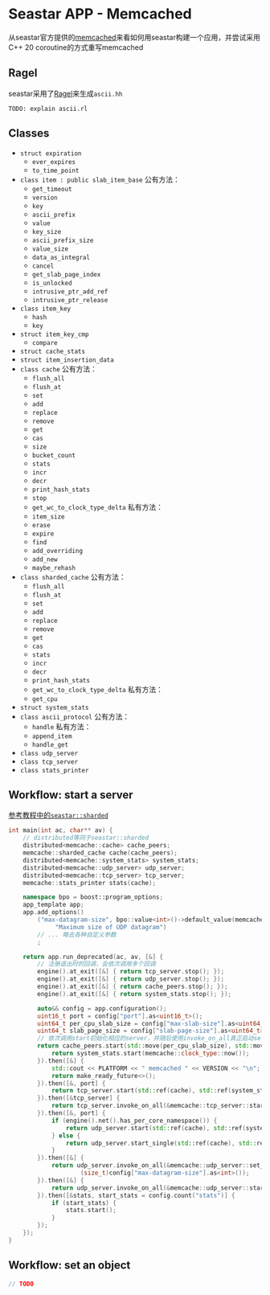 # Seastar APP - Memcached

从seastar官方提供的[memcached](https://github.com/scylladb/seastar/tree/master/apps/memcached)来看如何用seastar构建一个应用，并尝试采用C++ 20 coroutine的方式重写memcached

## Ragel

seastar采用了[Ragel](https://en.wikipedia.org/wiki/Ragel)来生成`ascii.hh`

`TODO: explain ascii.rl`

## Classes

- `struct expiration`
  - `ever_expires`
  - `to_time_point`
- `class item : public slab_item_base`
  公有方法：
  - `get_timeout`
  - `version`
  - `key`
  - `ascii_prefix`
  - `value`
  - `key_size`
  - `ascii_prefix_size`
  - `value_size`
  - `data_as_integral`
  - `cancel`
  - `get_slab_page_index`
  - `is_unlocked`
  - `intrusive_ptr_add_ref`
  - `intrusive_ptr_release`
- `class item_key`
  - `hash`
  - `key`
- `struct item_key_cmp`
  - `compare`
- `struct cache_stats`
- `struct item_insertion_data`
- `class cache`
  公有方法：
  - `flush_all`
  - `flush_at`
  - `set`
  - `add`
  - `replace`
  - `remove`
  - `get`
  - `cas`
  - `size`
  - `bucket_count`
  - `stats`
  - `incr`
  - `decr`
  - `print_hash_stats`
  - `stop`
  - `get_wc_to_clock_type_delta`
  私有方法：
  - `item_size`
  - `erase`
  - `expire`
  - `find`
  - `add_overriding`
  - `add_new`
  - `maybe_rehash`
- `class sharded_cache`
  公有方法：
  - `flush_all`
  - `flush_at`
  - `set`
  - `add`
  - `replace`
  - `remove`
  - `get`
  - `cas`
  - `stats`
  - `incr`
  - `decr`
  - `print_hash_stats`
  - `get_wc_to_clock_type_delta`
  私有方法：
  - `get_cpu`
- `struct system_stats`
- `class ascii_protocol`
  公有方法：
  - `handle`
  私有方法：
  - `append_item`
  - `handle_get`
- `class udp_server`
- `class tcp_server`
- `class stats_printer`

## Workflow: start a server

[参考教程中的`seastar::sharded`](https://github.com/JasonYuchen/notes/blob/master/seastar/Comprehensive_Tutorial.md#%E5%88%86%E7%89%87%E6%9C%8D%E5%8A%A1-sharded-services)

```C++
int main(int ac, char** av) {
    // distributed等同于seastar::sharded
    distributed<memcache::cache> cache_peers;
    memcache::sharded_cache cache(cache_peers);
    distributed<memcache::system_stats> system_stats;
    distributed<memcache::udp_server> udp_server;
    distributed<memcache::tcp_server> tcp_server;
    memcache::stats_printer stats(cache);

    namespace bpo = boost::program_options;
    app_template app;
    app.add_options()
        ("max-datagram-size", bpo::value<int>()->default_value(memcache::udp_server::default_max_datagram_size),
             "Maximum size of UDP datagram")
        // ... 略去各种自定义参数
        ;

    return app.run_deprecated(ac, av, [&] {
        // 注册退出时的回调，会依次调用多个回调
        engine().at_exit([&] { return tcp_server.stop(); });
        engine().at_exit([&] { return udp_server.stop(); });
        engine().at_exit([&] { return cache_peers.stop(); });
        engine().at_exit([&] { return system_stats.stop(); });

        auto&& config = app.configuration();
        uint16_t port = config["port"].as<uint16_t>();
        uint64_t per_cpu_slab_size = config["max-slab-size"].as<uint64_t>() * MB;
        uint64_t slab_page_size = config["slab-page-size"].as<uint64_t>() * MB;
        // 依次调用start初始化相应的server，并随后使用invoke_on_all真正启动server
        return cache_peers.start(std::move(per_cpu_slab_size), std::move(slab_page_size)).then([&system_stats] {
            return system_stats.start(memcache::clock_type::now());
        }).then([&] {
            std::cout << PLATFORM << " memcached " << VERSION << "\n";
            return make_ready_future<>();
        }).then([&, port] {
            return tcp_server.start(std::ref(cache), std::ref(system_stats), port);
        }).then([&tcp_server] {
            return tcp_server.invoke_on_all(&memcache::tcp_server::start);
        }).then([&, port] {
            if (engine().net().has_per_core_namespace()) {
                return udp_server.start(std::ref(cache), std::ref(system_stats), port);
            } else {
                return udp_server.start_single(std::ref(cache), std::ref(system_stats), port);
            }
        }).then([&] {
            return udp_server.invoke_on_all(&memcache::udp_server::set_max_datagram_size,
                    (size_t)config["max-datagram-size"].as<int>());
        }).then([&] {
            return udp_server.invoke_on_all(&memcache::udp_server::start);
        }).then([&stats, start_stats = config.count("stats")] {
            if (start_stats) {
                stats.start();
            }
        });
    });
}
```

## Workflow: set an object

```C++
// TODO
```
